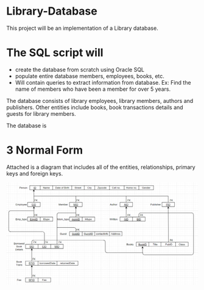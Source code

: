 # Library-Database

This project will be an implementation of a Library database. 

# The SQL script will 

* create the database from scratch using Oracle SQL
* populate entire database members, employees, books, etc.
* Will contain queries to extract information from database.
Ex: Find the name of members who have been a member for over 5 years.

The database consists of library employees, library members, authors and publishers. 
Other entities include books, book transactions details and guests for library members. 

The database is 
# 3 Normal Form

Attached is a diagram that includes all of the entities, relationships, primary keys and foreign keys. 


![alt-tex](https://github.com/JaimeGoB/Library-Database/blob/master/LibraryDatabase.png)
